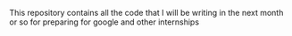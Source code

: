 This repository contains all the code that I will be writing in the next month or so for preparing for google and other internships 
